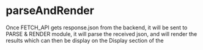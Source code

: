 # parseAndRender

Once FETCH_API gets response.json from the backend, it will be sent to PARSE & RENDER module, it will parse the received json, and will render the results which can then be display on the Display section of the 

